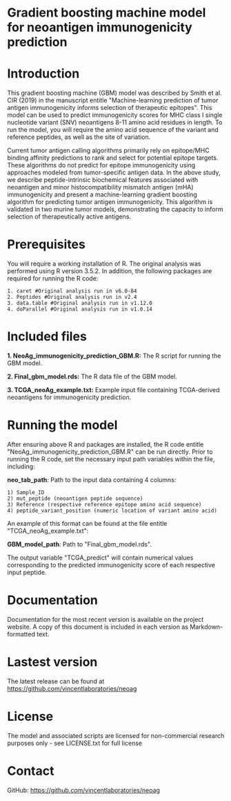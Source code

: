 # Gradient boosting machine model for neoantigen immunogenicity prediction

# Introduction
This gradient boosting machine (GBM) model was described by Smith et al. CIR (2019) in the manuscript entitle "Machine-learning prediction of tumor antigen immunogenicity informs selection of therapeutic epitopes".  This model can be used to predict immunogenicity scores for MHC class I single nucleotide variant (SNV) neoantigens 8-11 amino acid residues in length.  To run the model, you will require the amino acid sequence of the variant and reference peptides, as well as the site of variation.

Current tumor antigen calling algorithms primarily rely on epitope/MHC binding affinity predictions to rank and select for potential epitope targets.  These algorithms do not predict for epitope immunogenicity using approaches modeled from tumor-specific antigen data.  In the above study, we describe peptide-intrinsic biochemical features associated with neoantigen and minor histocompatibility mismatch antigen (mHA) immunogenicity and present a machine-learning gradient boosting algorithm for predicting tumor antigen immunogenicity.  This algorithm is validated in two murine tumor models, demonstrating the capacity to inform selection of therapeutically active antigens.

# Prerequisites
You will require a working installation of R.  The original analysis was performed using R version 3.5.2.  In addition, the following packages are required for running the R code:

    1. caret #Original analysis run in v6.0-84
    2. Peptides #Original analysis run in v2.4
    3. data.table #Original analysis run in v1.12.0
    4. doParallel #Original analysis run in v1.0.14

# Included files
**1. NeoAg_immunogenicity_prediction_GBM.R:** The R script for running the GBM model.

**2. Final_gbm_model.rds:** The R data file of the GBM model.

**3. TCGA_neoAg_example.txt:** Example input file containing TCGA-derived neoantigens for immunogenicity prediction.
    
# Running the model
After ensuring above R and packages are installed, the R code entitle "NeoAg_immunogenicity_prediction_GBM.R" can be run directly.  Prior to running the R code, set the necessary input path variables within the file, including:

  **neo_tab_path**: Path to the input data containing 4 columns:
  
  	1) Sample_ID
	2) mut_peptide (neoantigen peptide sequence)
	3) Reference (respective reference epitope amino acid sequence)
	4) peptide_variant_position (numeric location of variant amino acid)
An example of this format can be found at the file entitle "TCGA_neoAg_example.txt": 

  **GBM_model_path**: Path to "Final_gbm_model.rds".
  
The output variable "TCGA_predict" will contain numerical values corresponding to the predicted immunogenicity score of each respective input peptide.
 
# Documentation
Documentation for the most recent version is available on the project website. A copy of this document is included in each version as Markdown-formatted text.
  
# Lastest version
The latest release can be found at https://github.com/vincentlaboratories/neoag

# License
The model and associated scripts are licensed for non-commercial research purposes only - see LICENSE.txt for full license

# Contact
GitHub: https://github.com/vincentlaboratories/neoag


